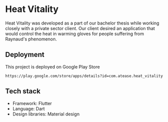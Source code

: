 # Heat Vitality

Heat Vitality was developed as a part of our bachelor thesis while working closely with a private sector client. Our client desired an application that would control the heat in warming gloves for people suffering from Raynaud's phenomenon.

## Deployment

This project is deployed on Google Play Store

`https://play.google.com/store/apps/details?id=com.atease.heat_vitality`


## Tech stack
- Framework: Flutter
- Language: Dart
- Design libraries: Material design
